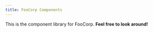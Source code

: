 ```yaml
---
title: FooCorp Components
---
```


This is the component library for FooCorp. **Feel free to look around!**
